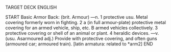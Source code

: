 TARGET DECK
ENGLISH

START
Basic
Armor
Back: (brit. Armour) —n. 1 protective usu. Metal covering formerly worn in fighting. 2 a (in full armour-plate) protective metal covering for an armed vehicle, ship, etc. B armed vehicles collectively. 3 protective covering or shell of an animal or plant. 4 heraldic devices. —v. (usu. Asarmoured adj.) Provide with protective covering, and often guns (armoured car; armoured train). [latin armatura: related to *arm2]
END
